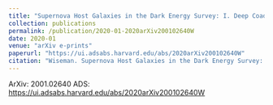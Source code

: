 ```yaml
---
title: "Supernova Host Galaxies in the Dark Energy Survey: I. Deep Coadds"
collection: publications
permalink: /publication/2020-01-2020arXiv200102640W
date: 2020-01
venue: "arXiv e-prints"
paperurl: "https://ui.adsabs.harvard.edu/abs/2020arXiv200102640W"
citation: "Wiseman. Supernova Host Galaxies in the Dark Energy Survey: I. Deep Coadds. ArXiv, :, Jan 2020"
---
```


ArXiv: 2001.02640
ADS: https://ui.adsabs.harvard.edu/abs/2020arXiv200102640W

